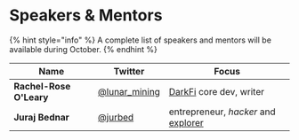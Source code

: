 # Speakers & Mentors

{% hint style="info" %}
A complete list of speakers and mentors will be available during October.
{% endhint %}

| Name                     | Twitter                                             | Focus                                                           |
| ------------------------ | --------------------------------------------------- | --------------------------------------------------------------- |
| **Rachel-Rose O'Leary**  | [@lunar\_mining](https://twitter.com/lunar\_mining) | [DarkFi](https://dark.fi/) core dev, writer                     |
| **Juraj Bednar**         | [@jurbed](https://twitter.com/jurbed)               | entrepreneur, _hacker_ and [explorer](https://juraj.bednar.io/) |
